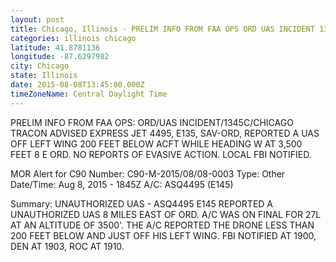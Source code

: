 ```yaml
---
layout: post
title: Chicago, Illinois - PRELIM INFO FROM FAA OPS ORD UAS INCIDENT 1345C CHICAGO TRACON ADVISED EXPRESS JET 4495
categories: illinois chicago
latitude: 41.8781136
longitude: -87.6297982
city: Chicago
state: Illinois
date: 2015-08-08T13:45:00.000Z
timeZoneName: Central Daylight Time
---
```


PRELIM INFO FROM FAA OPS: ORD/UAS INCIDENT/1345C/CHICAGO TRACON ADVISED EXPRESS JET 4495, E135, SAV-ORD, REPORTED A UAS OFF LEFT WING 200 FEET BELOW ACFT WHILE HEADING W AT 3,500 FEET 8 E ORD. NO REPORTS OF EVASIVE ACTION. LOCAL FBI NOTIFIED. 


MOR Alert for C90
Number: C90-M-2015/08/08-0003
Type: Other
Date/Time: Aug 8, 2015 - 1845Z
A/C: ASQ4495 (E145)

Summary: UNAUTHORIZED UAS - ASQ4495 E145 REPORTED A UNAUTHORIZED UAS 8 MILES EAST OF ORD. A/C WAS ON FINAL FOR 27L AT AN ALTITUDE OF 3500'. THE A/C REPORTED THE DRONE LESS THAN 200 FEET BELOW AND JUST OFF HIS LEFT WING. FBI NOTIFIED AT 1900, DEN AT 1903, ROC AT 1910.